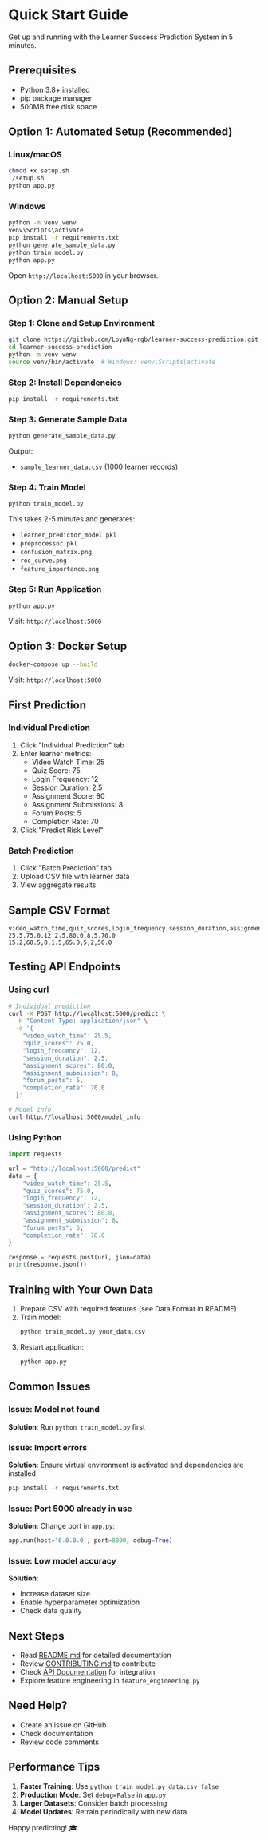 # Quick Start Guide

Get up and running with the Learner Success Prediction System in 5 minutes.

## Prerequisites

- Python 3.8+ installed
- pip package manager
- 500MB free disk space

## Option 1: Automated Setup (Recommended)

### Linux/macOS
```bash
chmod +x setup.sh
./setup.sh
python app.py
```

### Windows
```bash
python -m venv venv
venv\Scripts\activate
pip install -r requirements.txt
python generate_sample_data.py
python train_model.py
python app.py
```

Open `http://localhost:5000` in your browser.

## Option 2: Manual Setup

### Step 1: Clone and Setup Environment
```bash
git clone https://github.com/LoyaNg-rgb/learner-success-prediction.git
cd learner-success-prediction
python -m venv venv
source venv/bin/activate  # Windows: venv\Scripts\activate
```

### Step 2: Install Dependencies
```bash
pip install -r requirements.txt
```

### Step 3: Generate Sample Data
```bash
python generate_sample_data.py
```

Output:
- `sample_learner_data.csv` (1000 learner records)

### Step 4: Train Model
```bash
python train_model.py
```

This takes 2-5 minutes and generates:
- `learner_predictor_model.pkl`
- `preprocessor.pkl`
- `confusion_matrix.png`
- `roc_curve.png`
- `feature_importance.png`

### Step 5: Run Application
```bash
python app.py
```

Visit: `http://localhost:5000`

## Option 3: Docker Setup

```bash
docker-compose up --build
```

Visit: `http://localhost:5000`

## First Prediction

### Individual Prediction

1. Click "Individual Prediction" tab
2. Enter learner metrics:
   - Video Watch Time: 25
   - Quiz Score: 75
   - Login Frequency: 12
   - Session Duration: 2.5
   - Assignment Score: 80
   - Assignment Submissions: 8
   - Forum Posts: 5
   - Completion Rate: 70
3. Click "Predict Risk Level"

### Batch Prediction

1. Click "Batch Prediction" tab
2. Upload CSV file with learner data
3. View aggregate results

## Sample CSV Format

```csv
video_watch_time,quiz_scores,login_frequency,session_duration,assignment_scores,assignment_submission,forum_posts,completion_rate
25.5,75.0,12,2.5,80.0,8,5,70.0
15.2,60.5,8,1.5,65.0,5,2,50.0
```

## Testing API Endpoints

### Using curl

```bash
# Individual prediction
curl -X POST http://localhost:5000/predict \
  -H "Content-Type: application/json" \
  -d '{
    "video_watch_time": 25.5,
    "quiz_scores": 75.0,
    "login_frequency": 12,
    "session_duration": 2.5,
    "assignment_scores": 80.0,
    "assignment_submission": 8,
    "forum_posts": 5,
    "completion_rate": 70.0
  }'

# Model info
curl http://localhost:5000/model_info
```

### Using Python

```python
import requests

url = "http://localhost:5000/predict"
data = {
    "video_watch_time": 25.5,
    "quiz_scores": 75.0,
    "login_frequency": 12,
    "session_duration": 2.5,
    "assignment_scores": 80.0,
    "assignment_submission": 8,
    "forum_posts": 5,
    "completion_rate": 70.0
}

response = requests.post(url, json=data)
print(response.json())
```

## Training with Your Own Data

1. Prepare CSV with required features (see Data Format in README)
2. Train model:
   ```bash
   python train_model.py your_data.csv
   ```
3. Restart application:
   ```bash
   python app.py
   ```

## Common Issues

### Issue: Model not found
**Solution**: Run `python train_model.py` first

### Issue: Import errors
**Solution**: Ensure virtual environment is activated and dependencies are installed
```bash
pip install -r requirements.txt
```

### Issue: Port 5000 already in use
**Solution**: Change port in `app.py`:
```python
app.run(host='0.0.0.0', port=8000, debug=True)
```

### Issue: Low model accuracy
**Solution**: 
- Increase dataset size
- Enable hyperparameter optimization
- Check data quality

## Next Steps

- Read [README.md](README.md) for detailed documentation
- Review [CONTRIBUTING.md](CONTRIBUTING.md) to contribute
- Check [API Documentation](#api-endpoints) for integration
- Explore feature engineering in `feature_engineering.py`

## Need Help?

- Create an issue on GitHub
- Check documentation
- Review code comments

## Performance Tips

1. **Faster Training**: Use `python train_model.py data.csv false`
2. **Production Mode**: Set `debug=False` in `app.py`
3. **Larger Datasets**: Consider batch processing
4. **Model Updates**: Retrain periodically with new data

Happy predicting! 🎓
